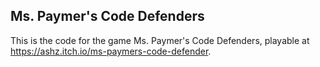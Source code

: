 ## Ms. Paymer's Code Defenders

This is the code for the game Ms. Paymer's Code Defenders, playable at https://ashz.itch.io/ms-paymers-code-defender.

